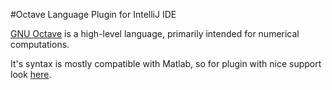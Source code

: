 #Octave Language Plugin for IntelliJ IDE

[GNU Octave](https://octave.org) is a high-level language, primarily intended for numerical computations.

It's syntax is mostly compatible with Matlab, so for plugin with nice support look [here](https://github.com/kornilova203/matlab-IntelliJ-plugin).
